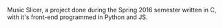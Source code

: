 Music Slicer, a project done during the Spring 2016 semester written in C, with it's front-end programmed in Python and JS.
